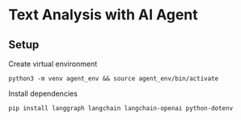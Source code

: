 # Text Analysis with AI Agent

## Setup
Create virtual environment 
```
python3 -m venv agent_env && source agent_env/bin/activate
```
Install dependencies
```
pip install langgraph langchain langchain-openai python-dotenv
```

